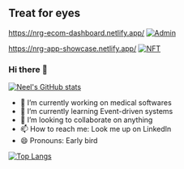 ## Treat for eyes

https://nrg-ecom-dashboard.netlify.app/
[![Admin](https://boisterous-alpaca-37b7e6.netlify.app/assets/admin.png)](https://nrg-ecom-dashboard.netlify.app/)

https://nrg-app-showcase.netlify.app/
[![NFT](https://boisterous-alpaca-37b7e6.netlify.app/assets/capture.png)](https://nrg-app-showcase.netlify.app/)


### Hi there 👋

[![Neel's GitHub stats](https://github-readme-stats.vercel.app/api?username=neelratanguria)](https://github.com/anuraghazra/github-readme-stats)
- 🔭 I’m currently working on medical softwares
- 🌱 I’m currently learning Event-driven systems
- 👯 I’m looking to collaborate on anything
- 📫 How to reach me: Look me up on LinkedIn
- 😄 Pronouns: Early bird

[![Top Langs](https://github-readme-stats.vercel.app/api/top-langs/?username=neelratanguria&langs_count=8)](https://github.com/anuraghazra/github-readme-stats)
